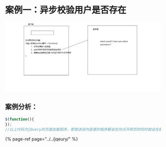 # 案例一：异步校验用户是否存在

![](../../.gitbook/assets/image%20%281%29.png)

## 案例分析：

```javascript
$(function(){
});
//以上代码为jQuery的页面加载程序，即放进该内容里的程序都会在你点开网页的同时就会在载
```

{% page-ref page="../../jqeury/" %}

